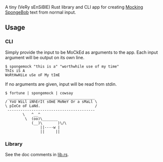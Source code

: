 A tiny (VeRy sEnSiBlE) Rust library and CLI app for creating [Mocking SpongeBob](https://knowyourmeme.com/memes/mocking-spongebob) text from normal input.

## Usage
### CLI

Simply provide the input to be MoCkEd as arguments to the app. Each input argument will be output on its own line.

```
$ spongemock "this is a" "worthwhile use of my time"
ThIs iS A
WoRtHwHiLe uSe oF My tImE
```

If no arguments are given, input will be read from stdin.

```
$ fortune | spongemock | cowsay
 ________________________________________
/ YoU WiLl iNhErIt sOmE MoNeY Or a sMaLl \
\ pIeCe oF LaNd.                         /
 ----------------------------------------
        \   ^__^
         \  (oo)\_______
            (__)\       )\/\
                ||----w |
                ||     ||
```

### Library

See the doc comments in [lib.rs](src/lib.rs).